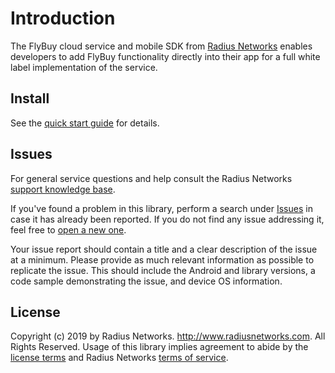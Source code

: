 # Introduction

The FlyBuy cloud service and mobile SDK from [Radius
Networks][1] enables developers to add FlyBuy functionality directly into their app for a full white label implementation of the service.

## Install

See the [quick start guide](quickstart.md) for details.

## Issues

For general service questions and help consult the Radius Networks [support knowledge base][2].

If you've found a problem in this library, perform a search under [Issues][3] in case it has already been reported. If you do not find any issue addressing it, feel free to [open a new one][3].

Your issue report should contain a title and a clear description of the issue
at a minimum. Please provide as much relevant information as possible to
replicate the issue. This should include the Android and library versions, a code
sample demonstrating the issue, and device OS information.

## License

Copyright (c) 2019 by Radius Networks. http://www.radiusnetworks.com. All Rights Reserved. Usage of this library implies agreement to abide by the [license
terms](https://github.com/RadiusNetworks/flybuy-ios/blob/master/LICENSE) and Radius Networks [terms of service][4].

[1]: http://www.radiusnetworks.com/
[2]: https://radiusnetworks.zendesk.com/
[3]: https://github.com/RadiusNetworks/flybuy-android/issues/new
[4]: http://www.radiusnetworks.com/terms_of_service.html
